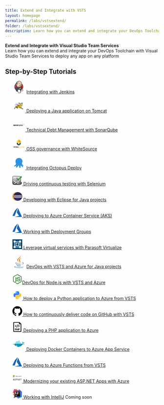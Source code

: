 ```yaml
---
title: Extend and Integrate with VSTS 
layout: homepage
permalink: /labs/vstsextend/
folder: /labs/vstsextend/
description: Learn how you can extend and integrate your DevOps Toolchain with Visual Studio Team Services to deploy any app on any platform
---
```


<div class="vstsextendMain">
<div class="productcolmain">
  <div class="pageheader">
             <b>Extend and Integrate with Visual Studio Team Services</b> </div>
     <div class="herotext2">
             Learn how you can extend and integrate your DevOps Toolchain with Visual Studio Team Services to deploy any app on any platform
  </div>
</div>
</div>

## Step-by-Step Tutorials

<div class="lablist">
        <ul style="list-style: none;">
          <li> <img src="images/jenkins.png" height="42" width="42"/> <a href="jenkins/"> Integrating with Jenkins</a>    </li><br />
          <li> <img src="images/tomcat.png" height="42" width="42"/><a href="tomcat/"> Deploying a Java application on Tomcat  </a>    </li><br />
          <li> <img src="images/sonarqube.png" height="42" width="42"/><a href="sonarqube/"> Technical Debt Management with SonarQube</a> </li><br />
          <li> <img src="images/whitesource.png" height="42" width="42"/><a href="WhiteSource/"> OSS governance with WhiteSource</a></li><br />
          <li> <img src="images/octopus.png" height="42" width="42"/><a href="Octopus/"> Integrating Octopus Deploy</a></li><br />
          <li> <img src="images/selenium.png" height="32" width="32"/><a href="Selenium/"> Driving continuous testing with Selenium</a></li><br />
           <li> <img src="images/eclipse.png" height="32" width="32"/><a href="eclipse/"> Developing with Eclipse for Java projects</a></li><br />
          <li> <img src="images/azure.png" height="32" width="32" /><a href="kubernetes/"> Deploying to Azure Container Service (AKS)</a></li><br />
          <li> <img src="images/azure.png" height="32" width="32" /><a href="deploymentgroups/"> Working with Deployment Groups</a></li><br />
        <li> <img src="images/parasoft.png" height="32" width="32" /><a href="parasoft/"> Leverage virtual services with Parasoft Virtualize</a></li><br />
          <li> <img src="images/logo_java.svg" height="42" width="42"/> <a href="../java/"> DevOps with VSTS and Azure for Java projects  </a>    </li><br />
          <li> <img src="images/logo_nodejs.svg" height="32" width="32"/><a href="../vsts/nodejs/">DevOps for Node.js with VSTS and Azure   </a>    </li><br />
          <li> <img src="images/python.png" height="32" width="32"/><a href="python/"> How to deploy a Python application to Azure from VSTS</a></li><br />
          <li> <img src="images/github.png" height="32" width="32"/><a href="github/"> How to continuously deliver code on GitHub with VSTS</a></li><br />
          <li> <img src="images/php.png" height="32" width="32"/><a href="PHP/"> Deploying a PHP application to Azure</a></li><br />
          <li> <img src="images/docker.png" height="42" width="42"/><a href="docker/"> Deploying Docker Containers to Azure App Service</a></li><br />
          <li> <img src="images/azure.png" height="32" width="32"><a href="azurefunctions/"> Deploying to Azure Functions from VSTS</a></li><br />
          <li> <img src="images/aspnet-logo.png" height="32" width="32"><a href="aspnetmodernize/"> Modernizing your existing ASP.NET Apps with Azure</a></li><br />
          <li> <img src="images/intellij.png" height="32" width="32"/><a href="intelliJ/"> Working with IntelliJ</a> <span class="label label-success">Coming soon</span></li><br />
        </ul>
</div>
